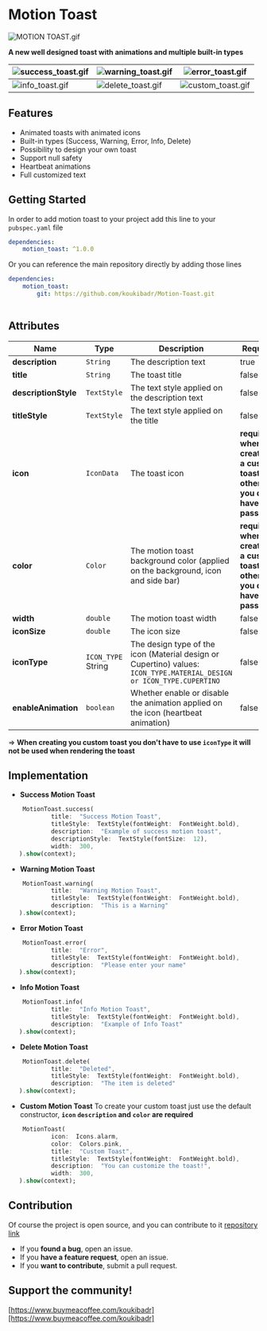 
#  Motion Toast
![MOTION TOAST.gif](https://github.com/koukibadr/Motion-Toast/blob/main/MOTION%20TOAST.gif?raw=true)

**A new well designed toast with animations and  multiple built-in types**

| ![success_toast.gif](https://github.com/koukibadr/Motion-Toast/blob/main/success_toast.gif?raw=true) | ![warning_toast.gif](https://github.com/koukibadr/Motion-Toast/blob/main/warning_toast.gif?raw=true) | ![error_toast.gif](https://github.com/koukibadr/Motion-Toast/blob/main/error_toast.gif?raw=true) |
|--|--|--|
| ![info_toast.gif](https://github.com/koukibadr/Motion-Toast/blob/main/info_toast.gif?raw=true) | ![delete_toast.gif](https://github.com/koukibadr/Motion-Toast/blob/main/delete_toast.gif?raw=true) | ![custom_toast.gif](https://github.com/koukibadr/Motion-Toast/blob/main/custom_toast.gif?raw=true) |


##  Features

 - Animated toasts with animated icons
 - Built-in types (Success, Warning, Error, Info, Delete)
 - Possibility to design your own toast
 - Support null safety
 - Heartbeat animations
 - Full customized text

  

##  Getting Started

 In order to add motion toast to your project add this line to your `pubspec.yaml` file
 ```yaml
 dependencies:
	 motion_toast: ^1.0.0
 ```
Or you can reference the main repository directly by adding those lines
 ```yaml
 dependencies:
	 motion_toast:
		 git: https://github.com/koukibadr/Motion-Toast.git
	 
 ```


##  Attributes
| Name | Type | Description | Required | Default Value |
|--|--|--|--|--|
| **description** | `String` | The description text | true | N/A |
| **title** | `String` | The toast title | false | empty string |
| **descriptionStyle** | `TextStyle`| The text style applied on the description text | false | `TextStyle(color:  Colors.black)` |
| **titleStyle** | `TextStyle` | The text style applied on the title | false | `TextStyle(color:  Colors.black)` |
| **icon** | `IconData` | The toast icon | **required when creating a custom toast otherwise you don't have to pass it** | N/A |
| **color** | `Color` | The motion toast background color (applied on the background, icon and side bar) | **required when creating a custom toast otherwise you don't have to pass it** | N/A |
| **width** | `double` | The motion toast width | false | 250 |
| **iconSize** | `double` | The icon size | false | 40 |
| **iconType** | `ICON_TYPE` String | The design type of the icon (Material design or Cupertino) values: `ICON_TYPE.MATERIAL_DESIGN or ICON_TYPE.CUPERTINO` | false | `ICON_TYPE.MATERIAL_DESIGN` |
| **enableAnimation** | `boolean`| Whether enable or disable the animation applied on the icon (heartbeat animation) | false | true |

=> **When creating you custom toast you don't have to use `iconType` it will not be used when rendering the toast**


##  Implementation

 - **Success Motion Toast**
 ```dart
	 MotionToast.success(
			 title:  "Success Motion Toast",
			 titleStyle:  TextStyle(fontWeight:  FontWeight.bold),
			 description:  "Example of success motion toast",
			 descriptionStyle:  TextStyle(fontSize:  12),
			 width:  300,
	).show(context);
 ```


 - **Warning Motion Toast**
 ```dart
	 MotionToast.warning(
			 title:  "Warning Motion Toast",
			 titleStyle:  TextStyle(fontWeight:  FontWeight.bold),
			 description:  "This is a Warning"
	).show(context);
 ```

 - **Error Motion Toast**
 ```dart
	 MotionToast.error(
			 title:  "Error",
			 titleStyle:  TextStyle(fontWeight:  FontWeight.bold),
			 description:  "Please enter your name"
	).show(context);
 ```


 - **Info Motion Toast**
 ```dart
	 MotionToast.info(
			 title:  "Info Motion Toast",
			 titleStyle:  TextStyle(fontWeight:  FontWeight.bold),
			 description:  "Example of Info Toast"
	).show(context);
 ```

 - **Delete Motion Toast**
 ```dart
	 MotionToast.delete(
			 title:  "Deleted",
			 titleStyle:  TextStyle(fontWeight:  FontWeight.bold),
			 description:  "The item is deleted"
	).show(context);
 ```
 
 - **Custom Motion Toast**
 To create your custom toast just use the default constructor,
**`icon`  `description` and `color` are required**
 ```dart
	 MotionToast(
			 icon:  Icons.alarm,
			 color:  Colors.pink,
			 title:  "Custom Toast",
			 titleStyle:  TextStyle(fontWeight:  FontWeight.bold),
			 description:  "You can customize the toast!",
			 width:  300,
	).show(context);
 ```


##  Contribution

  

Of course the project is open source, and you can contribute to it [repository link](https://github.com/koukibadr/Motion-Toast)
- If you **found a bug**, open an issue.
- If you **have a feature request**, open an issue.
- If you **want to contribute**, submit a pull request.

##  Support the community!
[https://www.buymeacoffee.com/koukibadr][https://www.buymeacoffee.com/koukibadr]